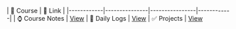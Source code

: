 
| 📁 Course | 🔗 Link | 
|------------|---------------|----------------|------------|
| ⌚ Course Notes | [View](https://YuvrajTayal1202.github.io/Dev-learning-journey/react/react_chai/) 
| 📄 Daily Logs | [View](https://YuvrajTayal1202.github.io/Dev-learning-journey/react/Daily_Logs/)
| ✅ Projects  | [View](https://YuvrajTayal1202.github.io/Dev-learning-journey/react/Projects/)